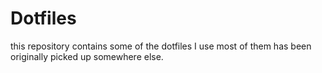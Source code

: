 # Dotfiles

this repository contains some of the dotfiles I use
most of them has been originally picked up somewhere else.
